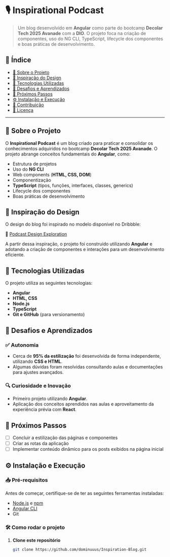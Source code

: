 # 🎙️ Inspirational Podcast

> Um blog desenvolvido em **Angular** como parte do bootcamp **Decolar Tech 2025 Avanade** com a **DIO**. O projeto foca na criação de componentes, uso do NG CLI, TypeScript, lifecycle dos componentes e boas práticas de desenvolvimento.

## 📜 Índice

- [🎯 Sobre o Projeto](#-sobre-o-projeto)
- [🎨 Inspiração do Design](#-inspiração-do-design)
- [🚀 Tecnologias Utilizadas](#-tecnologias-utilizadas)
- [📌 Desafios e Aprendizados](#-desafios-e-aprendizados)
- [📅 Próximos Passos](#-próximos-passos)
- [⚙️ Instalação e Execução](#️-instalação-e-execução)
- [🤝 Contribuição](#-contribuição)
- [📄 Licença](#-licença)

---

## 🎯 Sobre o Projeto

O **Inspirational Podcast** é um blog criado para praticar e consolidar os conhecimentos adquiridos no bootcamp **Decolar Tech 2025 Avanade**. O projeto abrange conceitos fundamentais do **Angular**, como:

- Estrutura de projetos
- Uso do **NG CLI**
- Web components (**HTML, CSS, DOM**)
- Componentização
- **TypeScript** (tipos, funções, interfaces, classes, generics)
- Lifecycle dos componentes
- Boas práticas de desenvolvimento

## 🎨 Inspiração do Design

O design do blog foi inspirado no modelo disponível no Dribbble:

🔗 [Podcast Design Exploration](https://dribbble.com/shots/24943214-Podcast-Design-Exploration)

A partir dessa inspiração, o projeto foi construído utilizando **Angular** e adotando a criação de componentes e interações para um desenvolvimento eficiente.

## 🚀 Tecnologias Utilizadas

O projeto utiliza as seguintes tecnologias:

- **Angular**
- **HTML, CSS**
- **Node.js**
- **TypeScript**
- **Git e GitHub** (para versionamento)

## 📌 Desafios e Aprendizados

### ✅ Autonomia
- Cerca de **95% da estilização** foi desenvolvida de forma independente, utilizando **CSS e HTML**.
- Algumas dúvidas foram resolvidas consultando aulas e documentações para ajustes avançados.

### 🔍 Curiosidade e Inovação
- Primeiro projeto utilizando **Angular**.
- Aplicação dos conceitos aprendidos nas aulas e aproveitamento da experiência prévia com **React**.

## 📅 Próximos Passos

- [ ] Concluir a estilização das páginas e componentes
- [ ] Criar as rotas da aplicação
- [ ] Implementar conteúdo dinâmico para os posts exibidos na página inicial

## ⚙️ Instalação e Execução

### 📥 Pré-requisitos

Antes de começar, certifique-se de ter as seguintes ferramentas instaladas:

- [Node.js](https://nodejs.org/) e [npm](https://www.npmjs.com/)
- [Angular CLI](https://angular.io/cli)
- Git

### 🛠️ Como rodar o projeto

1. **Clone este repositório**
   ```bash
   git clone https://github.com/dominuuus/Inspiration-Blog.git
